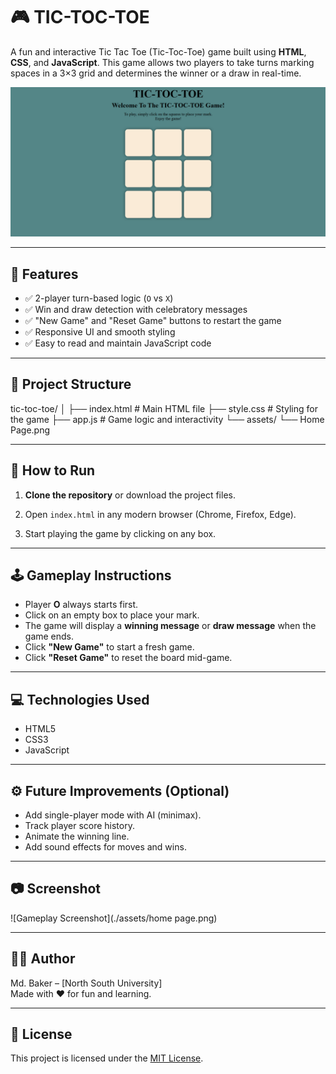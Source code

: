 # 🎮 TIC-TOC-TOE

A fun and interactive Tic Tac Toe (Tic-Toc-Toe) game built using **HTML**, **CSS**, and **JavaScript**. This game allows two players to take turns marking spaces in a 3×3 grid and determines the winner or a draw in real-time.

![Tic-Toc-Toe Screenshot](https://github.com/mdbakerfarhad/TIC-TOC-TOE/blob/main/assets/Home%20page.png)

---

## 🧠 Features

- ✅ 2-player turn-based logic (`O` vs `X`)
- ✅ Win and draw detection with celebratory messages
- ✅ "New Game" and "Reset Game" buttons to restart the game
- ✅ Responsive UI and smooth styling
- ✅ Easy to read and maintain JavaScript code

---

## 📁 Project Structure

tic-toc-toe/
│
├── index.html # Main HTML file
├── style.css # Styling for the game
├── app.js # Game logic and interactivity
└── assets/
└── Home Page.png


---

## 🚀 How to Run

1. **Clone the repository** or download the project files.

2. Open `index.html` in any modern browser (Chrome, Firefox, Edge).

3. Start playing the game by clicking on any box.

---

## 🕹️ Gameplay Instructions

- Player **O** always starts first.
- Click on an empty box to place your mark.
- The game will display a **winning message** or **draw message** when the game ends.
- Click **"New Game"** to start a fresh game.
- Click **"Reset Game"** to reset the board mid-game.

---

## 💻 Technologies Used

- HTML5
- CSS3
- JavaScript

---

## ⚙️ Future Improvements (Optional)

- Add single-player mode with AI (minimax).
- Track player score history.
- Animate the winning line.
- Add sound effects for moves and wins.

---

## 📷 Screenshot

![Gameplay Screenshot](./assets/home page.png)

---

## 🧑‍💻 Author

Md. Baker – [North South University]  
Made with ❤️ for fun and learning.

---

## 📜 License

This project is licensed under the [MIT License](LICENSE).

